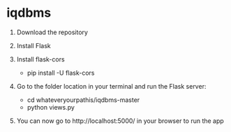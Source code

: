 # iqdbms

1. Download the repository
2. Install Flask
3. Install flask-cors

   - pip install -U flask-cors

3. Go to the folder location in your terminal and run the Flask server:

   - cd whateveryourpathis/iqdbms-master
   - python views.py

4. You can now go to http://localhost:5000/ in your browser to run the app
